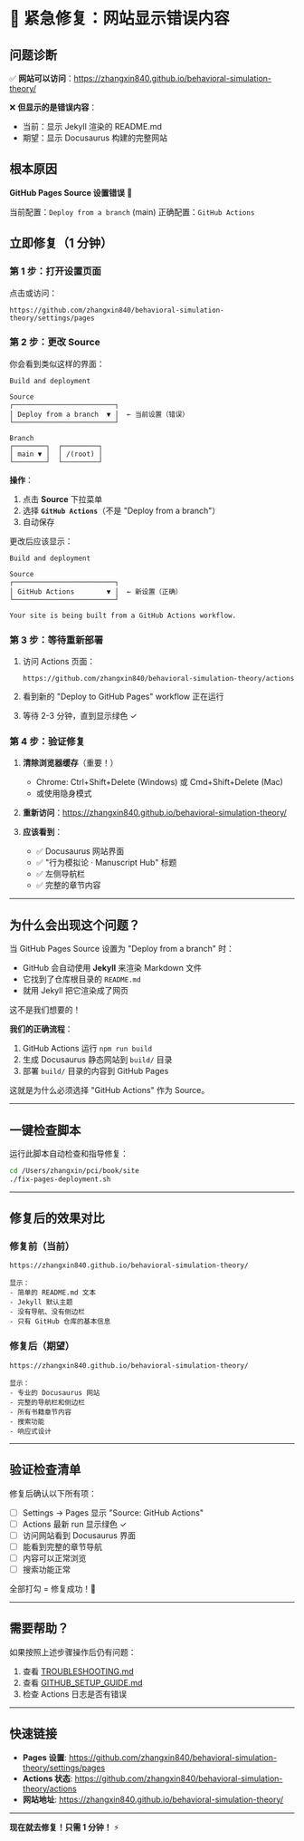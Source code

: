 # 🚨 紧急修复：网站显示错误内容

## 问题诊断

✅ **网站可以访问**：https://zhangxin840.github.io/behavioral-simulation-theory/

❌ **但显示的是错误内容**：
- 当前：显示 Jekyll 渲染的 README.md
- 期望：显示 Docusaurus 构建的完整网站

## 根本原因

**GitHub Pages Source 设置错误** 🎯

当前配置：`Deploy from a branch` (main)
正确配置：`GitHub Actions`

## 立即修复（1 分钟）

### 第 1 步：打开设置页面

点击或访问：
```
https://github.com/zhangxin840/behavioral-simulation-theory/settings/pages
```

### 第 2 步：更改 Source

你会看到类似这样的界面：

```
Build and deployment

Source
┌─────────────────────────┐
│ Deploy from a branch  ▼ │  ← 当前设置（错误）
└─────────────────────────┘

Branch
┌────────┐  ┌─────────┐
│ main ▼ │  │ /(root) │
└────────┘  └─────────┘
```

**操作**：
1. 点击 **Source** 下拉菜单
2. 选择 **`GitHub Actions`**（不是 "Deploy from a branch"）
3. 自动保存

更改后应该显示：

```
Build and deployment

Source
┌─────────────────────────┐
│ GitHub Actions        ▼ │  ← 新设置（正确）
└─────────────────────────┘

Your site is being built from a GitHub Actions workflow.
```

### 第 3 步：等待重新部署

1. 访问 Actions 页面：
   ```
   https://github.com/zhangxin840/behavioral-simulation-theory/actions
   ```

2. 看到新的 "Deploy to GitHub Pages" workflow 正在运行

3. 等待 2-3 分钟，直到显示绿色 ✓

### 第 4 步：验证修复

1. **清除浏览器缓存**（重要！）
   - Chrome: Ctrl+Shift+Delete (Windows) 或 Cmd+Shift+Delete (Mac)
   - 或使用隐身模式

2. **重新访问**：https://zhangxin840.github.io/behavioral-simulation-theory/

3. **应该看到**：
   - ✅ Docusaurus 网站界面
   - ✅ "行为模拟论 · Manuscript Hub" 标题
   - ✅ 左侧导航栏
   - ✅ 完整的章节内容

---

## 为什么会出现这个问题？

当 GitHub Pages Source 设置为 "Deploy from a branch" 时：
- GitHub 会自动使用 **Jekyll** 来渲染 Markdown 文件
- 它找到了仓库根目录的 `README.md`
- 就用 Jekyll 把它渲染成了网页

这不是我们想要的！

**我们的正确流程**：
1. GitHub Actions 运行 `npm run build`
2. 生成 Docusaurus 静态网站到 `build/` 目录
3. 部署 `build/` 目录的内容到 GitHub Pages

这就是为什么必须选择 "GitHub Actions" 作为 Source。

---

## 一键检查脚本

运行此脚本自动检查和指导修复：

```bash
cd /Users/zhangxin/pci/book/site
./fix-pages-deployment.sh
```

---

## 修复后的效果对比

### 修复前（当前）
```
https://zhangxin840.github.io/behavioral-simulation-theory/

显示：
- 简单的 README.md 文本
- Jekyll 默认主题
- 没有导航、没有侧边栏
- 只有 GitHub 仓库的基本信息
```

### 修复后（期望）
```
https://zhangxin840.github.io/behavioral-simulation-theory/

显示：
- 专业的 Docusaurus 网站
- 完整的导航栏和侧边栏
- 所有书籍章节内容
- 搜索功能
- 响应式设计
```

---

## 验证检查清单

修复后确认以下所有项：

- [ ] Settings → Pages 显示 "Source: GitHub Actions"
- [ ] Actions 最新 run 显示绿色 ✓
- [ ] 访问网站看到 Docusaurus 界面
- [ ] 能看到完整的章节导航
- [ ] 内容可以正常浏览
- [ ] 搜索功能正常

全部打勾 = 修复成功！🎉

---

## 需要帮助？

如果按照上述步骤操作后仍有问题：

1. 查看 [TROUBLESHOOTING.md](./TROUBLESHOOTING.md)
2. 查看 [GITHUB_SETUP_GUIDE.md](./GITHUB_SETUP_GUIDE.md)
3. 检查 Actions 日志是否有错误

---

## 快速链接

- **Pages 设置**: https://github.com/zhangxin840/behavioral-simulation-theory/settings/pages
- **Actions 状态**: https://github.com/zhangxin840/behavioral-simulation-theory/actions
- **网站地址**: https://zhangxin840.github.io/behavioral-simulation-theory/

---

**现在就去修复！只需 1 分钟！** ⚡
